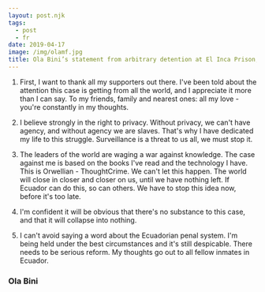 ```yaml
---
layout: post.njk
tags:
  - post
  - fr
date: 2019-04-17
image: /img/olamf.jpg
title: Ola Bini’s statement from arbitrary detention at El Inca Prison, Ecuador
---
```


1. First, I want to thank all my supporters out there. I've been told about the attention this case is getting from all the world, and I appreciate it more than I can say. To my friends, family and nearest ones: all my love - you're constantly in my thoughts.

2. I believe strongly in the right to privacy. Without privacy, we can't have agency, and without agency we are slaves. That's why I have dedicated my life to this struggle. Surveillance is a threat to us all, we must stop it.

3. The leaders of the world are waging a war against knowledge. The case against me is based on the books I've read and the technology I have. This is Orwellian - ThoughtCrime. We can't let this happen. The world will close in closer and closer on us, until we have nothing left. If Ecuador can do this, so can others. We have to stop this idea now, before it's too late.

4. I'm confident it will be obvious that there's no substance to this case, and that it will collapse into nothing.

5. I can't avoid saying a word about the Ecuadorian penal system. I'm being held under the best circumstances and it's still despicable. There needs to be serious reform. My thoughts go out to all fellow inmates in Ecuador.

### Ola Bini
